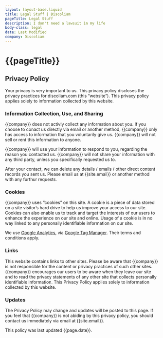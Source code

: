 ```yaml
---
layout: layout-base.liquid
title: Legal Stuff | Discoliam
pageTitle: Legal Stuff
description: I don't need a lawsuit in my life
body-class: legal
date: Last Modified
company: Discoliam
---
```



# {{pageTitle}}

## Privacy Policy

Your privacy is very important to us. This privacy policy discloses the privacy practices for discoliam.com (this “website”). This privacy policy applies solely to information collected by this website.

### Information Collection, Use, and Sharing

{{company}} does not activly collect any information about you. If you choose to conact us directly via email or another method, {{company}} only has access to information that you voluntarily give us. {{company}} will not sell or rent this information to anyone.

{{company}} will use your information to respond to you, regarding the reason you contacted us. {{company}} will not share your information with any third party, unless you specifically requested us to.

After your contact, we can delete any details / emails / other direct content records you sent us. Please email us at {{site.email}} or another method with any furthur requests.

### Cookies

{{company}} uses “cookies” on this site. A cookie is a piece of data stored on a site visitor’s hard drive to help us improve your access to our site. Cookies can also enable us to track and target the interests of our users to enhance the experience on our site and online. Usage of a cookie is in no way linked to any personally identifiable information on our site.

We use [Google Analytics](https://www.google.com/analytics/), via [Google Tag Manager](https://marketingplatform.google.com/about/tag-manager/). Their terms and conditions apply.

### Links

This website contains links to other sites. Please be aware that {{company}} is not responsible for the content or privacy practices of such other sites. {{company}} encourages our users to be aware when they leave our site and to read the privacy statements of any other site that collects personally identifiable information. This Privacy Policy applies solely to information collected by this website.

### Updates

The Privacy Policy may change and updates will be posted to this page. If you feel that {{company}} is not abiding by this privacy policy, you should contact us immediately via email at {{site.email}}.

This policy was last updated {{page.date}}.